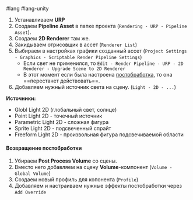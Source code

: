 #lang #lang-unity

1. Устанавливаем **URP** 
2. Создаем **Pipeline Asset** в папке проекта (`Rendering - URP - Pipeline Asset`).
3. Создаем **2D Renderer** там же.
4. Закидываем отрисовщик в ассет (`Renderer List`)
5. Выбираем в настройках графики созданный ассет (`Project Settings - Graphics - Scriptable Render Pipeline Settings`)
	- Если свет не применился, то `Edit - Render Pipeline - URP - 2D Renderer - Upgrade Scene to 2D Renderer`
	- В этот момент если была настроена [постобработка](1.%20Languages/Unity/5.%20ВИЗУАЛ/Эффекты/Постобработка%20(Post%20Processing).md), то она ==перестанет действовать==.
1. Добавляем нужный источник света на сцену. (`Light - 2D - ...`)

**Источники:**
- Globl Light 2D (глобальный свет, солнце)
- Point Light 2D - точечный источник
- Parametric Light 2D - сложная фигура 
- Sprite Light 2D - подсвеченный спрайт
- Freeform Light 2D - произвольная фигура подсвечиваемой области

#### Возвращение постобработки
1. Убираем **Post Process Volume** со сцены.
2. Вместо него добавляем на сцену **Volume**-компонент (`Volume - Global Volume`)
3. Создаем новый профиль для копонента (`Profile`)
4. Добавляем и настраиваем нужные эффекты постобработки через `Add Override`